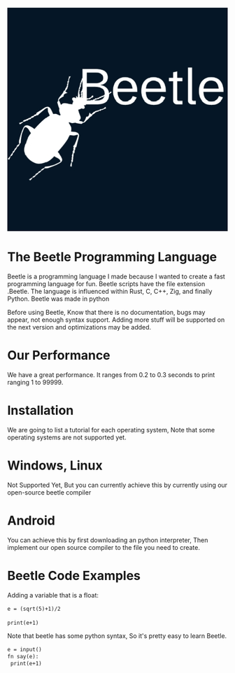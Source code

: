 ![Beetle](images/BeetleLogo.jpg)

# The Beetle Programming Language
Beetle is a programming language I made because I wanted to create a fast programming language for fun. Beetle scripts have the file extension .Beetle. The language is influenced within Rust, C, C++, Zig, and finally Python. Beetle was made in python

Before using Beetle, Know that there is no documentation, bugs may appear, not enough syntax support. Adding more stuff will be supported on the next version and optimizations may be added.

# Our Performance
We have a great performance. It ranges from 0.2 to 0.3 seconds to print ranging 1 to 99999.

# Installation
We are going to list a tutorial for each operating system, Note that some operating systems are not supported yet.

# Windows, Linux
Not Supported Yet, But you can currently achieve this by currently using our open-source beetle compiler

# Android

You can achieve this by first downloading an python interpreter, Then implement our open source compiler to the file you need to create.

# Beetle Code Examples

Adding a variable that is a float:
``` Beetle
e = (sqrt(5)+1)/2

print(e+1)
```

Note that beetle has some python syntax, So it's pretty easy to learn Beetle.

``` Beetle
e = input()
fn say(e):
 print(e+1)
```
